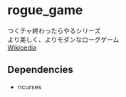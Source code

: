 # rogue_game
つくチャ終わったらやるシリーズ  
より美しく、よりモダンなローグゲーム  
[Wikipedia](https://ja.wikipedia.org/wiki/%E3%83%AD%E3%83%BC%E3%82%B0)

## Dependencies
* ncurses
